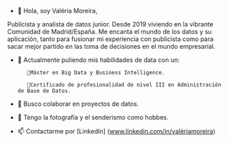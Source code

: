 - 👋 Hola, soy Valéria Moreira,

Publicista y analista de datos junior. Desde 2019 viviendo en la vibrante Comunidad de Madrid/España. 
Me encanta el mundo de los datos y su aplicación, tanto para fusionar mi experiencia con publicista como para sacar mejor partido en las toma de decisiones en el mundo empresarial. 

- 🌱 Actualmente puliendo mis habilidades de data con un:

         🚀Máster en Big Data y Business Intelligence.

         🚀Certificado de profesionalidad de nivel III en Administración de Base de Datos.


- 💞️ Busco colaborar en proyectos de datos.
- 👀 Tengo la fotografía y el senderismo como hobbes.
- 📫 Contactarme por [LinkedIn] (www.linkedin.com/in/valériamoreira)
